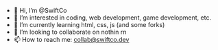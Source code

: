 - 👋 Hi, I’m @SwiftCo
- 👀 I’m interested in coding, web development, game development, etc.
- 🌱 I’m currently learning html, css, js (and some forks)
- 💞️ I’m looking to collaborate on nothin rn
- 📫 How to reach me: collab@swiftco.dev

<!---
SwiftCo/SwiftCo is a ✨ special ✨ repository because its `README.md` (this file) appears on your GitHub profile.
You can click the Preview link to take a look at your changes.
--->
